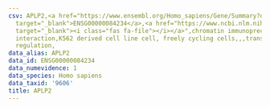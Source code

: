 ```yaml
---
csv: APLP2,<a href="https://www.ensembl.org/Homo_sapiens/Gene/Summary?db=core;g=ENSG00000084234"
  target="_blank">ENSG00000084234</a>,<a href="https://www.ncbi.nlm.nih.gov/pubmed/23959860"
  target="_blank"><i class="fas fa-file"></i></a>",chromatin immunoprecipitation assay,direct
  interaction,K562 derived cell line cell, freely cycling cells,,,transcriptional
  regulation,
data_alias: APLP2
data_id: ENSG00000084234
data_numevidence: 1
data_species: Homo sapiens
data_taxid: '9606'
title: APLP2
---
```

